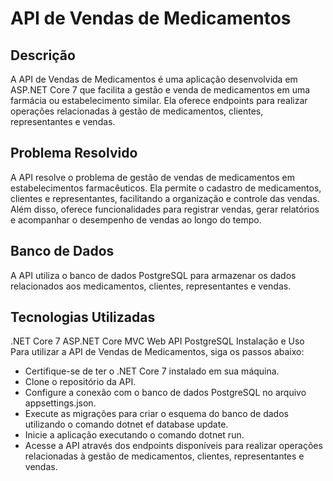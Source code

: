 # API de Vendas de Medicamentos

## Descrição
A API de Vendas de Medicamentos é uma aplicação desenvolvida em ASP.NET Core 7 que facilita a gestão e venda de medicamentos em uma farmácia ou estabelecimento similar. Ela oferece endpoints para realizar operações relacionadas à gestão de medicamentos, clientes, representantes e vendas.

## Problema Resolvido
A API resolve o problema de gestão de vendas de medicamentos em estabelecimentos farmacêuticos. Ela permite o cadastro de medicamentos, clientes e representantes, facilitando a organização e controle das vendas. Além disso, oferece funcionalidades para registrar vendas, gerar relatórios e acompanhar o desempenho de vendas ao longo do tempo.

## Banco de Dados
A API utiliza o banco de dados PostgreSQL para armazenar os dados relacionados aos medicamentos, clientes, representantes e vendas.

## Tecnologias Utilizadas
.NET Core 7
ASP.NET Core MVC Web API
PostgreSQL
Instalação e Uso
Para utilizar a API de Vendas de Medicamentos, siga os passos abaixo:

- Certifique-se de ter o .NET Core 7 instalado em sua máquina.
- Clone o repositório da API.
- Configure a conexão com o banco de dados PostgreSQL no arquivo appsettings.json.
- Execute as migrações para criar o esquema do banco de dados utilizando o comando dotnet ef database update.
- Inicie a aplicação executando o comando dotnet run.
- Acesse a API através dos endpoints disponíveis para realizar operações relacionadas à gestão de medicamentos, clientes, representantes e vendas.
